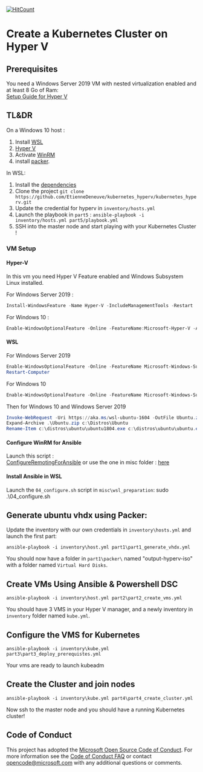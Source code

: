 
[![HitCount](http://hits.dwyl.io/etiennedeneuve/kubernetes_hyperv.svg)](http://hits.dwyl.io/etiennedeneuve/kubernetes_hyperv)

# Create a Kubernetes Cluster on Hyper V

## Prerequisites

You need a Windows Server 2019 VM with nested virtualization enabled and at least 8 Go of Ram:  
    [Setup Guide for Hyper V](https://docs.microsoft.com/fr-fr/virtualization/hyper-v-on-windows/user-guide/nested-virtualization)

## TL&DR

On a Windows 10 host :

1. Install [WSL](#WSL)
1. [Hyper V](#Hyper-V)
1. Activate [WinRM](#Configure-WinRM-for-Ansible)
1. install [packer](https://packer.io/downloads).  

In WSL:

1. Install the [dependencies](#Install-Ansible-in-WSL) 
1. Clone the project ``git clone https://github.com/EtienneDeneuve/kubernetes_hyperv/kubernetes_hyperv.git``
1. Update the credential for hyperv in ``inventory/hosts.yml`` 
1. Launch the playbook in ``part5`` : ``ansible-playbook -i inventory/hosts.yml part5/playbook.yml``
1. SSH into the master node and start playing with your Kubernetes Cluster !


### VM Setup

#### Hyper-V
In this vm you need Hyper V Feature enabled and Windows Subsystem Linux installed.

For Windows Server 2019 :

```Powershell
Install-WindowsFeature -Name Hyper-V -IncludeManagementTools -Restart 
```

For Windows 10 :

```PowerShell
Enable-WindowsOptionalFeature -Online -FeatureName:Microsoft-Hyper-V -All
```

#### WSL

For Windows Server 2019

```Powershell
Enable-WindowsOptionalFeature -Online -FeatureName Microsoft-Windows-Subsystem-Linux
Restart-Computer
```
For Windows 10

```Powershell
Enable-WindowsOptionalFeature -Online -FeatureName Microsoft-Windows-Subsystem-Linux
```

Then for Windows 10 and Windows Server 2019

```Powershell
Invoke-WebRequest -Uri https://aka.ms/wsl-ubuntu-1604 -OutFile Ubuntu.zip -UseBasicParsing
Expand-Archive .\Ubuntu.zip c:\Distros\Ubuntu
Rename-Item c:\distros\ubuntu\ubuntu1804.exe c:\distros\ubuntu\ubuntu.exe
```

#### Configure WinRM for Ansible

Launch this script :  
[ConfigureRemotingForAnsible](https://github.com/ansible/ansible/blob/devel/examples/scripts/ConfigureRemotingForAnsible.ps1
)
or use the one in misc folder : [here](webcast\misc\host_preparation\01_config_winrm_ansible.ps1)

#### Install Ansible in WSL

Launch the ``04_configure.sh`` script in ``misc\wsl_preparation``: 
sudo .\04_configure.sh

## Generate ubuntu vhdx using Packer:

Update the inventory with our own credentials in ``inventory\hosts.yml`` and launch the first part:

```shell
ansible-playbook -i inventory\host.yml part1\part1_generate_vhdx.yml
```

You should now have a folder in ``part1\packer\`` named "output-hyperv-iso" with a folder named ``Virtual Hard Disks``.

## Create VMs Using Ansible & Powershell DSC

```shell
ansible-playbook -i inventory\host.yml part2\part2_create_vms.yml
```

You should have 3 VMS in your Hyper V manager, and a newly inventory in ``inventory`` folder named ``kube.yml``.

## Configure the VMS for Kubernetes

```shell
ansible-playbook -i inventory\kube.yml part3\part3_deploy_prerequistes.yml
```

Your vms are ready to launch kubeadm

## Create the Cluster and join nodes

```shell
ansible-playbook -i inventory\kube.yml part4\part4_create_cluster.yml
```

Now ssh to the master node and you should have a running Kubernetes cluster!

## Code of Conduct
This project has adopted the [Microsoft Open Source Code of
Conduct](https://opensource.microsoft.com/codeofconduct/).
For more information see the [Code of Conduct
FAQ](https://opensource.microsoft.com/codeofconduct/faq/) or
contact [opencode@microsoft.com](mailto:opencode@microsoft.com)
with any additional questions or comments.

